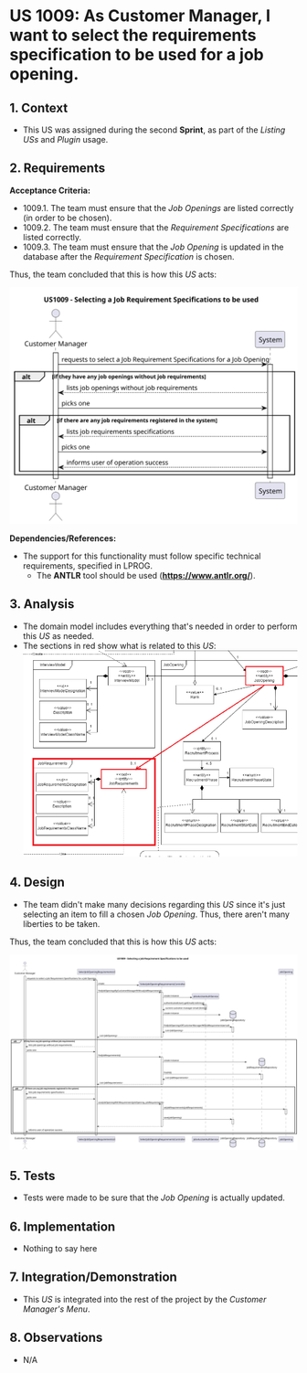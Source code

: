 # US 1009: As Customer Manager, I want to select the requirements specification to be used for a job opening.

## 1. Context

* This US was assigned during the second **Sprint**, as part of the *Listing USs* and *Plugin* usage.

## 2. Requirements

**Acceptance Criteria:**

* 1009.1. The team must ensure that the *Job Openings* are listed correctly (in order to be chosen).
* 1009.2. The team must ensure that the *Requirement Specifications* are listed correctly.
* 1009.3. The team must ensure that the *Job Opening* is updated in the database after the *Requirement Specification* is chosen.

Thus, the team concluded that this is how this *US* acts:

![system sequence diagram](system_sequence_diagram/svg/us_1009_system_sequence_diagram.svg)

**Dependencies/References:**

*  The support for this functionality must follow specific technical requirements, specified in LPROG.
    * The **ANTLR** tool should be used (**https://www.antlr.org/**).

## 3. Analysis

* The domain model includes everything that's needed in order to perform this *US* as needed.
* The sections in red show what is related to this *US*:
  ![domain model partial](image_files/domain_model_partial.png)

## 4. Design

* The team didn't make many decisions regarding this *US* since it's just selecting an item to fill a chosen *Job Opening*. Thus, there aren't many liberties to be taken.

Thus, the team concluded that this is how this *US* acts:

![sequence diagram](sequence_diagram/svg/us_1009_sequence_diagram.svg)

## 5. Tests

* Tests were made to be sure that the *Job Opening* is actually updated.

## 6. Implementation

* Nothing to say here

## 7. Integration/Demonstration

* This *US* is integrated into the rest of the project by the *Customer Manager's Menu*.

## 8. Observations

* N/A
